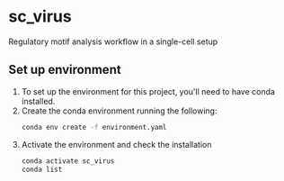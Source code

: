 # sc_virus
Regulatory motif analysis workflow in a single-cell setup

## Set up environment
1. To set up the environment for this project, you'll need to have conda installed.
2. Create the conda environment running the following:
   ```bash
   conda env create -f environment.yaml
3. Activate the environment and check the installation
   ```bash
   conda activate sc_virus
   conda list

